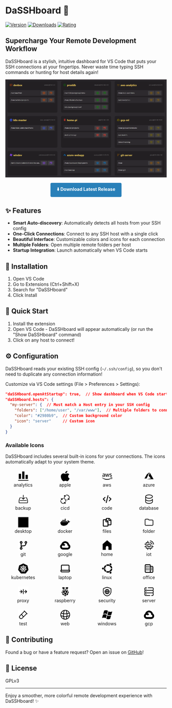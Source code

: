 # DaSSHboard 🚀

[![Version](https://img.shields.io/visual-studio-marketplace/v/AlbertoRota.dasshboard)](https://marketplace.visualstudio.com/items?itemName=AlbertoRota.dasshboard)
[![Downloads](https://img.shields.io/visual-studio-marketplace/d/AlbertoRota.dasshboard)](https://marketplace.visualstudio.com/items?itemName=AlbertoRota.dasshboard)
[![Rating](https://img.shields.io/visual-studio-marketplace/r/AlbertoRota.dasshboard)](https://marketplace.visualstudio.com/items?itemName=AlbertoRota.dasshboard)

## Supercharge Your Remote Development Workflow

DaSSHboard is a stylish, intuitive dashboard for VS Code that puts your SSH connections at your fingertips. Never waste time typing SSH commands or hunting for host details again!

![Overview](overview.png)
<div align="center">
  <a href="https://github.com/alberto-rota/DaSSHboard/raw/main/dasshboard.vsix" style="display: inline-block; background-color: #2980b9; color: white; padding: 10px 20px; text-decoration: none; border-radius: 4px; font-weight: bold;">
    ⬇️ Download Latest Release
  </a>
</div>

## ✨ Features

- **Smart Auto-discovery**: Automatically detects all hosts from your SSH config
- **One-Click Connections**: Connect to any SSH host with a single click
- **Beautiful Interface**: Customizable colors and icons for each connection
- **Multiple Folders**: Open multiple remote folders per host
- **Startup Integration**: Launch automatically when VS Code starts

## 🔧 Installation

1. Open VS Code
2. Go to Extensions (Ctrl+Shift+X)
3. Search for "DaSSHboard"
4. Click Install

## 🚀 Quick Start

1. Install the extension
2. Open VS Code - DaSSHboard will appear automatically (or run the "Show DaSSHboard" command)
3. Click on any host to connect!

## ⚙️ Configuration

DaSSHboard reads your existing SSH config (`~/.ssh/config`), so you don't need to duplicate any connection information!

Customize via VS Code settings (File > Preferences > Settings):

```json
"daSSHboard.openAtStartup": true,  // Show dashboard when VS Code starts
"daSSHboard.hosts": {
  "my-server": {  // Must match a Host entry in your SSH config
    "folders": ["/home/user", "/var/www"],  // Multiple folders to connect to
    "color": "#2980b9",  // Custom background color
    "icon": "server"     // Custom icon
  }
}
```

### Available Icons

DaSSHboard includes several built-in icons for your connections. The icons automatically adapt to your system theme.

<div style="display: grid; grid-template-columns: repeat(auto-fit, minmax(100px, 1fr)); grid-auto-rows: auto; grid-auto-flow: row; gap: 20px; margin: 20px 0; width: 100%; min-width: 0;">
  <div style="text-align: center;">
    <picture>
      <source media="(prefers-color-scheme: dark)" srcset="media/readme/analytics_white.png">
      <img src="media/readme/analytics.png" width="32" height="32" alt="Analytics icon">
    </picture>
    <div>analytics</div>
  </div>
  <div style="text-align: center;">
    <picture>
      <source media="(prefers-color-scheme: dark)" srcset="media/readme/apple_white.png">
      <img src="media/readme/apple.png" width="32" height="32" alt="Apple icon">
    </picture>
    <div>apple</div>
  </div>
  <div style="text-align: center;">
    <picture>
      <source media="(prefers-color-scheme: dark)" srcset="media/readme/aws_white.png">
      <img src="media/readme/aws.png" width="32" height="32" alt="AWS icon">
    </picture>
    <div>aws</div>
  </div>
  <div style="text-align: center;">
    <picture>
      <source media="(prefers-color-scheme: dark)" srcset="media/readme/azure_white.png">
      <img src="media/readme/azure.png" width="32" height="32" alt="Azure icon">
    </picture>
    <div>azure</div>
  </div>
  <div style="text-align: center;">
    <picture>
      <source media="(prefers-color-scheme: dark)" srcset="media/readme/backup_white.png">
      <img src="media/readme/backup.png" width="32" height="32" alt="Backup icon">
    </picture>
    <div>backup</div>
  </div>
  <div style="text-align: center;">
    <picture>
      <source media="(prefers-color-scheme: dark)" srcset="media/readme/cicd_white.png">
      <img src="media/readme/cicd.png" width="32" height="32" alt="CI/CD icon">
    </picture>
    <div>cicd</div>
  </div>
  <div style="text-align: center;">
    <picture>
      <source media="(prefers-color-scheme: dark)" srcset="media/readme/code_white.png">
      <img src="media/readme/code.png" width="32" height="32" alt="Code icon">
    </picture>
    <div>code</div>
  </div>
  <div style="text-align: center;">
    <picture>
      <source media="(prefers-color-scheme: dark)" srcset="media/readme/database_white.png">
      <img src="media/readme/database.png" width="32" height="32" alt="Database icon">
    </picture>
    <div>database</div>
  </div>
  <div style="text-align: center;">
    <picture>
      <source media="(prefers-color-scheme: dark)" srcset="media/readme/desktop_white.png">
      <img src="media/readme/desktop.png" width="32" height="32" alt="Desktop icon">
    </picture>
    <div>desktop</div>
  </div>
  <div style="text-align: center;">
    <picture>
      <source media="(prefers-color-scheme: dark)" srcset="media/readme/docker_white.png">
      <img src="media/readme/docker.png" width="32" height="32" alt="Docker icon">
    </picture>
    <div>docker</div>
  </div>
  <div style="text-align: center;">
    <picture>
      <source media="(prefers-color-scheme: dark)" srcset="media/readme/files_white.png">
      <img src="media/readme/files.png" width="32" height="32" alt="Files icon">
    </picture>
    <div>files</div>
  </div>
  <div style="text-align: center;">
    <picture>
      <source media="(prefers-color-scheme: dark)" srcset="media/readme/folder_white.png">
      <img src="media/readme/folder.png" width="32" height="32" alt="Folder icon">
    </picture>
    <div>folder</div>
  </div>
  <div style="text-align: center;">
    <picture>
      <source media="(prefers-color-scheme: dark)" srcset="media/readme/git_white.png">
      <img src="media/readme/git.png" width="32" height="32" alt="Git icon">
    </picture>
    <div>git</div>
  </div>
  <div style="text-align: center;">
    <picture>
      <source media="(prefers-color-scheme: dark)" srcset="media/readme/google_white.png">
      <img src="media/readme/google.png" width="32" height="32" alt="Google icon">
    </picture>
    <div>google</div>
  </div>
  <div style="text-align: center;">
    <picture>
      <source media="(prefers-color-scheme: dark)" srcset="media/readme/home_white.png">
      <img src="media/readme/home.png" width="32" height="32" alt="Home icon">
    </picture>
    <div>home</div>
  </div>
  <div style="text-align: center;">
    <picture>
      <source media="(prefers-color-scheme: dark)" srcset="media/readme/iot_white.png">
      <img src="media/readme/iot.png" width="32" height="32" alt="IoT icon">
    </picture>
    <div>iot</div>
  </div>
  <div style="text-align: center;">
    <picture>
      <source media="(prefers-color-scheme: dark)" srcset="media/readme/kubernetes_white.png">
      <img src="media/readme/kubernetes.png" width="32" height="32" alt="Kubernetes icon">
    </picture>
    <div>kubernetes</div>
  </div>
  <div style="text-align: center;">
    <picture>
      <source media="(prefers-color-scheme: dark)" srcset="media/readme/laptop_white.png">
      <img src="media/readme/laptop.png" width="32" height="32" alt="Laptop icon">
    </picture>
    <div>laptop</div>
  </div>
  <div style="text-align: center;">
    <picture>
      <source media="(prefers-color-scheme: dark)" srcset="media/readme/linux_white.png">
      <img src="media/readme/linux.png" width="32" height="32" alt="Linux icon">
    </picture>
    <div>linux</div>
  </div>
  <div style="text-align: center;">
    <picture>
      <source media="(prefers-color-scheme: dark)" srcset="media/readme/office_white.png">
      <img src="media/readme/office.png" width="32" height="32" alt="Office icon">
    </picture>
    <div>office</div>
  </div>
  <div style="text-align: center;">
    <picture>
      <source media="(prefers-color-scheme: dark)" srcset="media/readme/proxy_white.png">
      <img src="media/readme/proxy.png" width="32" height="32" alt="Proxy icon">
    </picture>
    <div>proxy</div>
  </div>
  <div style="text-align: center;">
    <picture>
      <source media="(prefers-color-scheme: dark)" srcset="media/readme/raspberry_white.png">
      <img src="media/readme/raspberry.png" width="32" height="32" alt="Raspberry Pi icon">
    </picture>
    <div>raspberry</div>
  </div>
  <div style="text-align: center;">
    <picture>
      <source media="(prefers-color-scheme: dark)" srcset="media/readme/security_white.png">
      <img src="media/readme/security.png" width="32" height="32" alt="Security icon">
    </picture>
    <div>security</div>
  </div>
  <div style="text-align: center;">
    <picture>
      <source media="(prefers-color-scheme: dark)" srcset="media/readme/server_white.png">
      <img src="media/readme/server.png" width="32" height="32" alt="Server icon">
    </picture>
    <div>server</div>
  </div>
  <div style="text-align: center;">
    <picture>
      <source media="(prefers-color-scheme: dark)" srcset="media/readme/test_white.png">
      <img src="media/readme/test.png" width="32" height="32" alt="Test icon">
    </picture>
    <div>test</div>
  </div>
  <div style="text-align: center;">
    <picture>
      <source media="(prefers-color-scheme: dark)" srcset="media/readme/web_white.png">
      <img src="media/readme/web.png" width="32" height="32" alt="Web icon">
    </picture>
    <div>web</div>
  </div>
  <div style="text-align: center;">
    <picture>
      <source media="(prefers-color-scheme: dark)" srcset="media/readme/windows_white.png">
      <img src="media/readme/windows.png" width="32" height="32" alt="Windows icon">
    </picture>
    <div>windows</div>
  </div>
  <div style="text-align: center;">
    <picture>
      <source media="(prefers-color-scheme: dark)" srcset="media/readme/gcp_white.png">
      <img src="media/readme/gcp.png" width="32" height="32" alt="GCP icon">
    </picture>
    <div>gcp</div>
  </div>
</div>


## 🤝 Contributing

Found a bug or have a feature request? Open an issue on [GitHub](https://github.com/alberto-rota/DaSSHboard)!

## 📄 License

GPLv3

---

Enjoy a smoother, more colorful remote development experience with DaSSHboard! ✨
